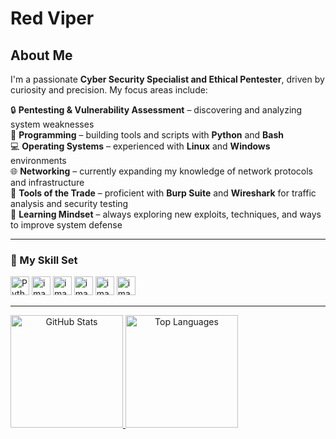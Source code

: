 #   Red Viper  

##  About Me 

I'm a passionate **Cyber Security Specialist and Ethical Pentester**, driven by curiosity and precision. My focus areas include:  

🔒 **Pentesting & Vulnerability Assessment** – discovering and analyzing system weaknesses  
🐍 **Programming** – building tools and scripts with **Python** and **Bash**  
💻 **Operating Systems** – experienced with **Linux** and **Windows** environments  
🌐 **Networking** – currently expanding my knowledge of network protocols and infrastructure  
🧰 **Tools of the Trade** – proficient with **Burp Suite** and **Wireshark** for traffic analysis and security testing  
🚀 **Learning Mindset** – always exploring new exploits, techniques, and ways to improve system defense  

---

### 🧠 My Skill Set

<div align="left">
  <img src="https://cdn.jsdelivr.net/gh/devicons/devicon/icons/python/python-original.svg" height="30" alt="Python" />
  <img width="30" height="30" alt="image" src="https://github.com/user-attachments/assets/704ddf07-f533-4abd-af79-168a248a2029" />
  <img width="30" height="30" alt="image" src="https://github.com/user-attachments/assets/ed9955a8-2d2a-4cbd-8eee-197602061e65" />
  <img width="30" height="30" alt="image" src="https://github.com/user-attachments/assets/cdefd73e-94dc-4a3e-a0d1-70527be1c29e" />
  <img width="30" height="30" alt="image" src="https://github.com/user-attachments/assets/34194da8-acd2-4040-8575-d3c021465c20" />
  <img width="30" height="30" alt="image" src="https://github.com/user-attachments/assets/21878153-e3ee-4091-b404-b1f1b1f0e10e" />
</div>

---

<a align="center" href="https://github.com/Macura076">
  <img height="180em" src="https://github-readme-stats.vercel.app/api?username=Macura076&show_icons=true&theme=radical&include_all_commits=true&count_private=true" alt="GitHub Stats"/>
  <img height="180em" src="https://github-readme-stats.vercel.app/api/top-langs/?username=Macura076&layout=compact&langs_count=7&theme=radical&cache_seconds=2000" alt="Top Languages"/>
</a>


